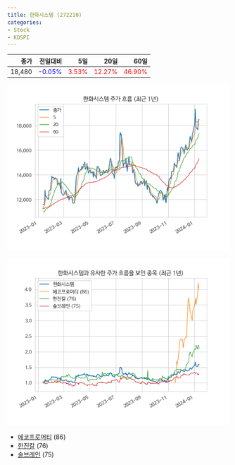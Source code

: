 ```yaml
---
title: 한화시스템 (272210)
categories:
- Stock
- KOSPI
---
```


|종가|전일대비|5일|20일|60일|
|---:|-------:|--:|---:|---:|
|18,480|<span style="color: blue">-0.05%</span>|<span style="color: red">3.53%</span>|<span style="color: red">12.27%</span>|<span style="color: red">46.90%</span>|


<!-- more -->

![272210](/assets/images/stock/272210.png)

![272210](/assets/images/stock/272210_sim.png)

- [에코프로머티](/450080/) (86)
- [한진칼](/180640/) (76)
- [솔브레인](//357780/) (75)
